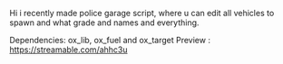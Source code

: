 Hi i recently made police garage script, where u can edit all vehicles to spawn and what grade and names and everything.

Dependencies: ox_lib, ox_fuel and ox_target
Preview : https://streamable.com/ahhc3u
